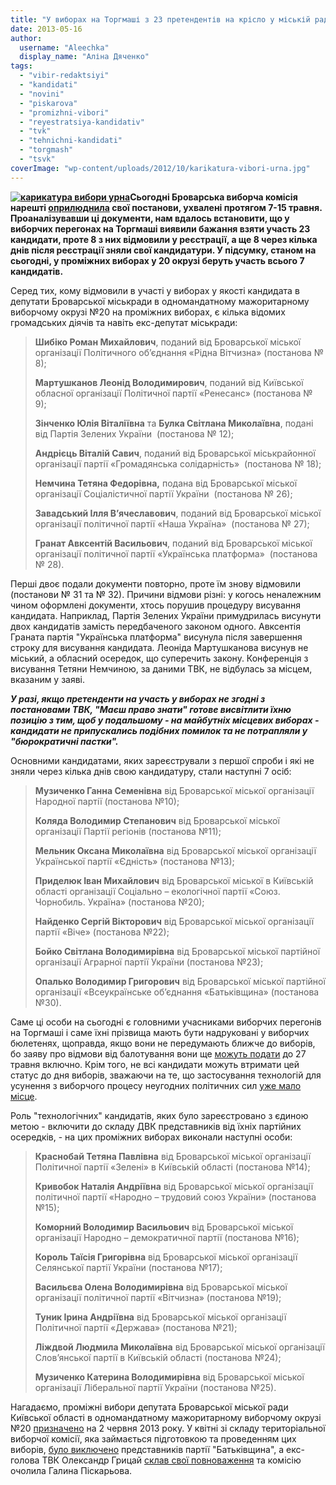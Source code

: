 ```yaml
---
title: "У виборах на Торгмаші з 23 претендентів на крісло у міській раді участь беруть лише семеро"
date: 2013-05-16
author: 
  username: "Aleechka"
  display_name: "Аліна Дяченко"
tags: 
  - "vibir-redaktsiyi"
  - "kandidati"
  - "novini"
  - "piskarova"
  - "promizhni-vibori"
  - "reyestratsiya-kandidativ"
  - "tvk"
  - "tehnichni-kandidati"
  - "torgmash"
  - "tsvk"
coverImage: "wp-content/uploads/2012/10/karikatura-vibori-urna.jpg"
---
```


**[![карикатура вибори урна](https://mpz.brovary.org/wp-content/uploads/2012/10/karikatura-vibori-urna.jpg)](https://mpz.brovary.org/wp-content/uploads/2012/10/karikatura-vibori-urna.jpg)Сьогодні Броварська виборча комісія нарешті [оприлюднила](http://www.brovary.kiev.ua/vibori-2013r) свої постанови, ухвалені протягом 7-15 травня. Проаналізувавши ці документи, нам вдалось встановити, що у виборчих перегонах на Торгмаші виявили бажання взяти участь 23 кандидати, проте 8 з них відмовили у реєстрації, а ще 8 через кілька днів після реєстрації зняли свої кандидатури. У підсумку, станом на сьогодні, у проміжних виборах у 20 окрузі беруть участь всього 7 кандидатів.**

Серед тих, кому відмовили в участі у виборах у якості кандидата в депутати Броварської міськради в одномандатному мажоритарному виборчому окрузі №20 на проміжних виборах, є кілька відомих громадських діячів та навіть екс-депутат міськради:

> **Шибіко Роман Михайлович**, поданий від Броварської міської організації Політичного об’єднання «Рідна Вітчизна» (постанова № 8);
> 
> **Мартушканов Леонід Володимирович**, поданий від Київської обласної організації Політичної партії «Ренесанс» (постанова № 9);
> 
> **Зінченко Юлія Віталіївна** та **Булка Світлана Миколаївна**, подані від Партія Зелених України  (постанова № 12);
> 
> **Андрієць Віталій Савич**, поданий від Броварської міськрайонної організації партії «Громадянська солідарність»  (постанова № 18);
> 
> **Немчина Тетяна Федорівна,** подана від Броварської міської організації Соціалістичної партії України  (постанова № 26);
> 
> **Завадський Ілля В’ячеславович**, поданий від Броварської міської організації політичної партії «Наша Україна»  (постанова № 27);
> 
> **Гранат Авксентій Васильович**, поданий від Броварської міської організації політичної партії «Українська платформа»  (постанова № 28).

Перші двоє подали документи повторно, проте їм знову відмовили (постанови № 31 та № 32). Причини відмови різні: у когось неналежним чином оформлені документи, хтось порушив процедуру висування кандидата. Наприклад, Партія Зелених України примудрилась висунути двох кандидатів замість передбаченого законом одного. Авксентія Граната партія "Українська платформа" висунула після завершення строку для висування кандидата. Леоніда Мартушканова висунув не міський, а обласний осередок, що суперечить закону. Конференція з висування Тетяни Немчиною, за даними ТВК, не відбулась за місцем, вказаним у заяві.

_**У разі, якщо претенденти на участь у виборах не згодні з постановами ТВК, "Маєш право знати" готове висвітлити їхню позицію з тим, щоб у подальшому - на майбутніх місцевих виборах - кандидати не припускались подібних помилок та не потрапляли у "бюрократичні пастки".**_

Основними кандидатами, яких зареєстрували з першої спроби і які не зняли через кілька днів свою кандидатуру, стали наступні 7 осіб:

> **Музиченко Ганна Семенівна** від Броварської міської організації Народної партії (постанова №10);
> 
> **Коляда Володимир Степанович** від Броварської міської організації Партії регіонів (постанова №11);
> 
> **Мельник Оксана Миколаївна** від Броварської міської організації Української партії «Єдність» (постанова №13);
> 
> **Приделюк Іван Михайлович** від Броварської міської в Київській області організації Соціально – екологічної партії «Союз. Чорнобиль. Україна» (постанова №20);
> 
> **Найденко Сергій Вікторович** від Броварської міської організації партії «Віче» (постанова №22);
> 
> **Бойко Світлана Володимирівна** від Броварської міської партійної організації Аграрної партії України (постанова №23);
> 
> **Опалько Володимир Григорович** від Броварської міської партійної організації «Всеукраїнське об’єднання «Батьківщина» (постанова №30).

Саме ці особи на сьогодні є головними учасниками виборчих перегонів на Торгмаші і саме їхні прізвища мають бути надруковані у виборчих бюлетенях, щоправда, якщо вони не передумають ближче до виборів, бо заяву про відмови від балотування вони ще [можуть подати](https://mpz.brovary.org/kalendarniy-plan-vazhlivih-dat-promizhnih-viboriv-u-20-okruzi-m-brovari/) до 27 травня включно. Крім того, не всі кандидати можуть втримати цей статус до дня виборів, зважаючи на те, що застосування технологій для усунення з виборчого процесу неугодних політичних сил [уже мало місце](https://mpz.brovary.org/pidstupna-viyna-za-printsipovu-visotu/).

Роль "технологічних" кандидатів, яких було зареєстровано з єдиною метою - включити до складу ДВК представників від їхніх партійних осередків, - на цих проміжних виборах виконали наступні особи:

> **Краснобай Тетяна Павлівна** від Броварської міської організації Політичної партії «Зелені» в Київській області (постанова №14);
> 
> **Кривобок Наталія Андріївна** від Броварської міської організації політичної партії «Народно – трудовий союз України» (постанова №15);
> 
> **Коморний Володимир Васильович** від Броварської міської організації Народно – демократичної партії (постанова №16);
> 
> **Король Таїсія Григорівна** від Броварської міської організації Селянської партії України (постанова №17);
> 
> **Васильєва Олена Володимирівна** від Броварської міської організації політичної партії «Вітчизна» (постанова №19);
> 
> **Туник Ірина Андріївна** від Броварської міської організації Політичної партії «Держава» (постанова №21);
> 
> **Ліждвой Людмила Миколаївна** від Броварської міської організації Слов’янської партії в Київській області (постанова №24);
> 
> **Музиченко Катерина Володимирівна** від Броварської міської організації Ліберальної партії України (постанова №25).

Нагадаємо, проміжні вибори депутата Броварської міської ради Київської області в одномандатному мажоритарному виборчому окрузі №20 [призначено](https://mpz.brovary.org/zaminu-rizanenku-zhiteli-torgmashu-obiratimut-na-pochatku-lita/) на 2 червня 2013 року. У квітні зі складу територіальної виборчої комісії, яка займається підготовкою та проведенням цих виборів, [було виключено](https://mpz.brovary.org/brovarsku-viborchu-komisiyu-zachistili-vid-predstavnikiv-batkivshhini/) представників партії "Батьківщина", а екс-голова ТВК Олександр Грицай [склав свої повноваження](https://mpz.brovary.org/oleksandr-gritsay-bilshe-ne-keruvatime-viborami-u-brovarah/) та комісію очолила Галина Піскарьова.
